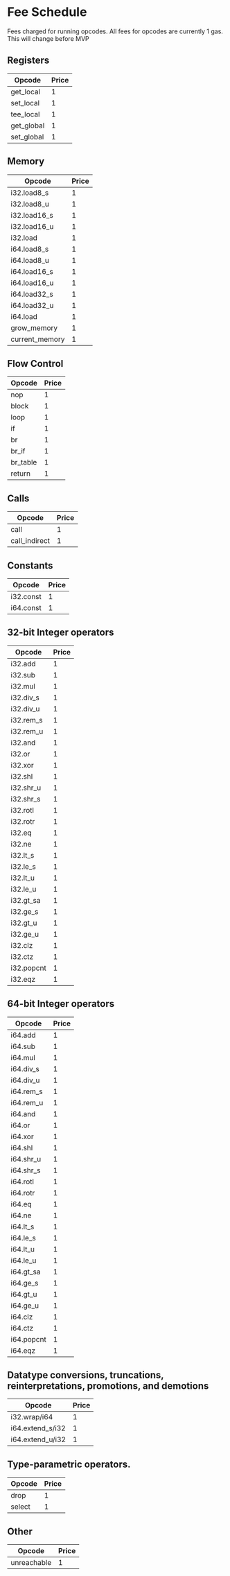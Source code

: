 # Fee Schedule
Fees charged for running opcodes. All fees for opcodes are currently 1 gas.
This will change before MVP

## Registers
|Opcode     |Price |
|-----------|------|
|get_local  | 1    |
|set_local  | 1    |
|tee_local  | 1    |
|get_global | 1    |
|set_global | 1    |

## Memory
|Opcode        |Price |
|--------------|------|
|i32.load8_s   | 1    |
|i32.load8_u   | 1    |
|i32.load16_s  | 1    |
|i32.load16_u  | 1    |
|i32.load      | 1    |
|i64.load8_s   | 1    |
|i64.load8_u   | 1    |
|i64.load16_s  | 1    |
|i64.load16_u  | 1    |
|i64.load32_s  | 1    |
|i64.load32_u  | 1    |
|i64.load      | 1    |
|grow_memory   | 1    |
|current_memory| 1    |

## Flow Control
|Opcode     |Price |
|-----------|------|
|nop        | 1    |
|block      | 1    |
|loop       | 1    |
|if         | 1    |
|br         | 1    |
|br_if      | 1    |
|br_table   | 1    |
|return     | 1    |

## Calls
|Opcode       |Price |
|-------------|------|
|call         | 1    |
|call_indirect| 1    |

## Constants
|Opcode     |Price |
|-----------|------|
|i32.const  | 1    |
|i64.const  | 1    |


## 32-bit Integer operators
|Opcode     |Price |
|-----------|------|
|i32.add    |1     |
|i32.sub    |1     | 
|i32.mul    |1     |
|i32.div_s  |1     |
|i32.div_u  |1     |
|i32.rem_s  |1     |
|i32.rem_u  |1     |
|i32.and    |1     |
|i32.or     |1     |
|i32.xor    |1     |
|i32.shl    |1     |
|i32.shr_u  |1     |
|i32.shr_s  |1     |
|i32.rotl   |1     |
|i32.rotr   |1     |
|i32.eq     |1     |
|i32.ne     |1     |
|i32.lt_s   |1     |
|i32.le_s   |1     |
|i32.lt_u   |1     |
|i32.le_u   |1     |
|i32.gt_sa  |1     |
|i32.ge_s   |1     |
|i32.gt_u   |1     |
|i32.ge_u   |1     |
|i32.clz    |1     |
|i32.ctz    |1     |
|i32.popcnt |1     |
|i32.eqz    |1     |

## 64-bit Integer operators
|Opcode     |Price |
|-----------|------|
|i64.add    |1     |
|i64.sub    |1     | 
|i64.mul    |1     |
|i64.div_s  |1     |
|i64.div_u  |1     |
|i64.rem_s  |1     |
|i64.rem_u  |1     |
|i64.and    |1     |
|i64.or     |1     |
|i64.xor    |1     |
|i64.shl    |1     |
|i64.shr_u  |1     |
|i64.shr_s  |1     |
|i64.rotl   |1     |
|i64.rotr   |1     |
|i64.eq     |1     |
|i64.ne     |1     |
|i64.lt_s   |1     |
|i64.le_s   |1     |
|i64.lt_u   |1     |
|i64.le_u   |1     |
|i64.gt_sa  |1     |
|i64.ge_s   |1     |
|i64.gt_u   |1     |
|i64.ge_u   |1     |
|i64.clz    |1     |
|i64.ctz    |1     |
|i64.popcnt |1     |
|i64.eqz    |1     |

## Datatype conversions, truncations, reinterpretations, promotions, and demotions
|Opcode          |Price |
|----------------|------|
|i32.wrap/i64    |1     |
|i64.extend_s/i32|1     |
|i64.extend_u/i32|1     |

## Type-parametric operators.
|Opcode     |Price |
|-----------|------|
|drop       |1     |
|select     |1     |


## Other
|Opcode     |Price |
|-----------|------|
|unreachable|1     |
